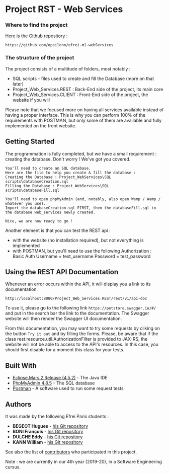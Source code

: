 # Project RST - Web Services

### Where to find the project
Here is the Github repository :
 ```
https://github.com/opsilonn/efrei-m1-webServices
 ```

### The structure of the project
The project consists of a multitude of folders, most notably :
* SQL scripts - files used to create and fill the Database (more on that later)
* Project_Web_Services.REST : Back-End side of the project, its main core
* Project_Web_Services.CLIENT : Front-End side of the project, the website if you will

Please note that we focused more on having all services available instead of having a proper interface.
This is why you can perform 100% of the requirements with POSTMAN, but only some of them are available and fully implemented on the front website.



## Getting Started
The programmation is fully completed, but we have a small requirement : creating the database.
Don't worry ! We've got you covered.


```
You'll need to create an SQL database.
Here are the file to help you create & fill the database :
Creating the Database : Project_WebServices\SQL scripts\databaseCreation.sql
Filling the Database : Project_WebServices\SQL scripts\databaseFill.sql

You'll need to open phpMyAdmin (and, notably, also open Wamp / Wamp / whatever you use).
Import the databaseCreation.sql FIRST, then the databaseFill.sql in the database web_services newly created.

Nice, we are now ready to go !
```

Another element is that you can test the REST api :
- with the website (no installation required), but not everything is implemented
- with POSTMAN, but you'll need to use the following Authorization :
   Basic Auth
   Username = test_username
   Password = test_password
 

## Using the REST API Documentation
Whenever an error occurs within the API, it will display you a link to its documentation.
 ```
 http://localhost:8080/Project_Web_Services.REST/rest/v1/api-doc
 ```

 To use it, please go to the following link `https://petstore.swagger.io/#/` and put in the search bar the link to the documentation. The Swagger website will then render the Swagger UI documentation.

From this documentation, you may want to try some requests by cliking on the button `Try it out` and by filling the forms. Please, be aware that if the class rest.resource.util.AuthorizationFilter is provided to JAX-RS, the website will not be able to access to the API's resources. In this case, you should first disable for a moment this class for your tests.


## Built With

* [Eclipse.Mars.2 Release (4.5.2)](https://www.eclipse.org/mars/) - The Java IDE
* [PhpMyAdmin 4.8.5](https://https://www.phpmyadmin.net) - The SQL database
* [Postman](https://learning.getpostman.com) - A software used to run some request tests
  


## Authors

It was made by the following Efrei Paris students :
* **BEGEOT Hugues** - [his Git repository](https://github.com/opsilonn)
* **BONI François** - [his Git repository](https://github.com/scorpionsdu78)
* **DULCHE Eddy** - [his Git repository](https://github.com/DulcheE)
* **KANN William** - [his Git repository](https://github.com/williamkann)

See also the list of [contributors](https://github.com/opsilonn/efrei-m1-webServices/graphs/contributors) who participated in this project.

Note : we are currently in our 4th year (2019-20), in a Software Engineering cursus.
